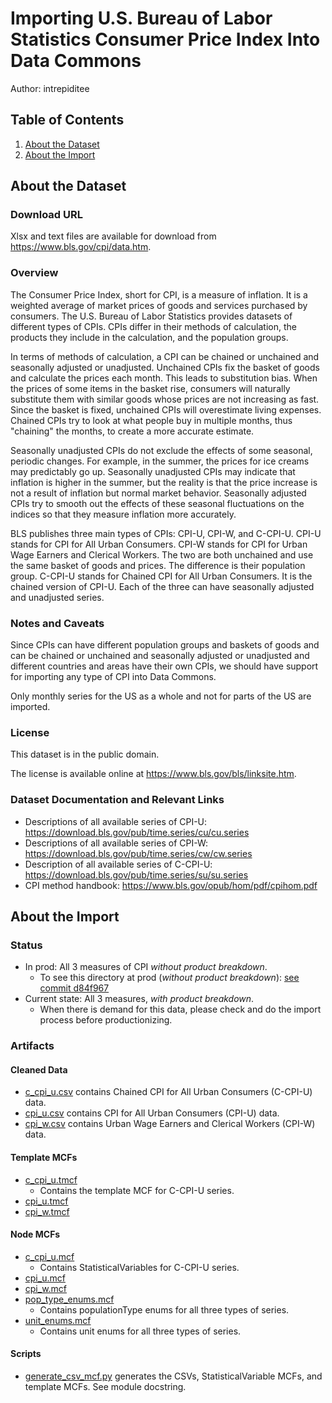 # Importing U.S. Bureau of Labor Statistics Consumer Price Index Into Data Commons

Author: intrepiditee

## Table of Contents

1.  [About the Dataset](#about-the-dataset)
2.  [About the Import](#about-the-import)

## About the Dataset

### Download URL

Xlsx and text files are available for download from
https://www.bls.gov/cpi/data.htm.

### Overview

The Consumer Price Index, short for CPI, is a measure of inflation. It is a
weighted average of market prices of goods and services purchased by consumers.
The U.S. Bureau of Labor Statistics provides datasets of different types of
CPIs. CPIs differ in their methods of calculation, the products they include in
the calculation, and the population groups.

In terms of methods of calculation, a CPI can be chained or unchained and
seasonally adjusted or unadjusted. Unchained CPIs fix the basket of goods and
calculate the prices each month. This leads to substitution bias. When the
prices of some items in the basket rise, consumers will naturally substitute
them with similar goods whose prices are not increasing as fast. Since the
basket is fixed, unchained CPIs will overestimate living expenses. Chained CPIs
try to look at what people buy in multiple months, thus "chaining" the months,
to create a more accurate estimate.

Seasonally unadjusted CPIs do not exclude the effects of some seasonal, periodic
changes. For example, in the summer, the prices for ice creams may predictably
go up. Seasonally unadjusted CPIs may indicate that inflation is higher in the
summer, but the reality is that the price increase is not a result of inflation
but normal market behavior. Seasonally adjusted CPIs try to smooth out the
effects of these seasonal fluctuations on the indices so that they measure
inflation more accurately.

BLS publishes three main types of CPIs: CPI-U, CPI-W, and C-CPI-U. CPI-U stands
for CPI for All Urban Consumers. CPI-W stands for CPI for Urban Wage Earners and
Clerical Workers. The two are both unchained and use the same basket of goods
and prices. The difference is their population group. C-CPI-U stands for Chained
CPI for All Urban Consumers. It is the chained version of CPI-U. Each of the
three can have seasonally adjusted and unadjusted series.

### Notes and Caveats

Since CPIs can have different population groups and baskets of goods and can be
chained or unchained and seasonally adjusted or unadjusted and different
countries and areas have their own CPIs, we should have support for importing
any type of CPI into Data Commons.

Only monthly series for the US as a whole and not for parts of the US are
imported.

### License

This dataset is in the public domain.

The license is available online at https://www.bls.gov/bls/linksite.htm.

### Dataset Documentation and Relevant Links

- Descriptions of all available series of CPI-U:
  https://download.bls.gov/pub/time.series/cu/cu.series
- Descriptions of all available series of CPI-W:
  https://download.bls.gov/pub/time.series/cw/cw.series
- Description of all available series of C-CPI-U:
  https://download.bls.gov/pub/time.series/su/su.series
- CPI method handbook: https://www.bls.gov/opub/hom/pdf/cpihom.pdf

## About the Import

### Status

- In prod: All 3 measures of CPI _without product breakdown_.
  - To see this directory at prod (_without product breakdown_):
    [see commit d84f967](https://github.com/datacommonsorg/data/tree/d84f96744ae5ad2df1fbc81890a0dd76bd5dc54c/scripts/us_bls/cpi)
- Current state: All 3 measures, _with product breakdown_.
  - When there is demand for this data, please check and do the
    import process before productionizing.

### Artifacts

#### Cleaned Data

- [c_cpi_u.csv](c_cpi_u.csv) contains
  Chained CPI for All Urban Consumers (C-CPI-U) data.
- [cpi_u.csv](cpi_u.csv) contains
  CPI for All Urban Consumers (CPI-U) data.
- [cpi_w.csv](cpi_w.csv) contains
  Urban Wage Earners and Clerical Workers (CPI-W) data.

#### Template MCFs

- [c_cpi_u.tmcf](c_cpi_u_1999_2020.tmcf)
  - Contains the template MCF for C-CPI-U series.
- [cpi_u.tmcf](cpi_u_1913_2020.tmcf)
- [cpi_w.tmcf](cpi_w_1913_2020.tmcf)

#### Node MCFs

- [c_cpi_u.mcf](c_cpi_u.mcf)
  - Contains StatisticalVariables for C-CPI-U series.
- [cpi_u.mcf](cpi_u.mcf)
- [cpi_w.mcf](cpi_w.mcf)
- [pop_type_enums.mcf](pop_type_enums.mcf)
  - Contains populationType enums for all three types of series.
- [unit_enums.mcf](unit_enums.mcf)
  - Contains unit enums for all three types of series.

#### Scripts

- [generate_csv_mcf.py](generate_csv_mcf.py) generates the CSVs,
  StatisticalVariable MCFs, and template MCFs. See module docstring.
